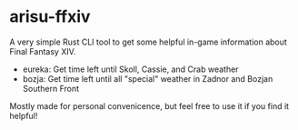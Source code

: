 # arisu-ffxiv
A very simple Rust CLI tool to get some helpful in-game information about Final Fantasy XIV.
- eureka: Get time left until Skoll, Cassie, and Crab weather
- bozja: Get time left until all "special" weather in Zadnor and Bozjan Southern Front

Mostly made for personal convenicence, but feel free to use it if you find it helpful!